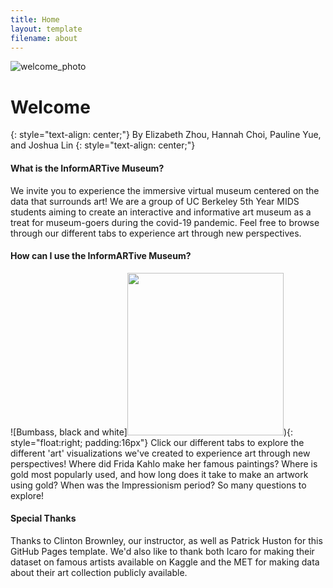 ```yaml
---
title: Home
layout: template
filename: about
--- 
```


![welcome_photo](http://res.cloudinary.com/simpleview/image/upload/v1570745187/clients/wichita-redesign/Visit_Wichita_Kansas_Wichita_Art_Museum_ab2f81d5-0500-4ccd-af3a-20835143dc89.jpg)

# Welcome
{: style="text-align: center;"}
By Elizabeth Zhou, Hannah Choi, Pauline Yue, and Joshua Lin
{: style="text-align: center;"}

#### What is the InformARTive Museum?
We invite you to experience the immersive virtual museum centered on the data that surrounds art! We are a group of UC Berkeley 5th Year MIDS students aiming to create an interactive and informative art museum as a treat for museum-goers during the covid-19 pandemic. Feel free to browse through our different tabs to experience art through new perspectives.

#### How can I use the InformARTive Museum?
![Bumbass, black and white]<img src = "https://upload.wikimedia.org/wikipedia/commons/thumb/3/32/Bumbass%2C_black_and_white%2C_Metropolitan_Museum_of_Art.jpg/640px-Bumbass%2C_black_and_white%2C_Metropolitan_Museum_of_Art.jpg" width="250" height="260">){: style="float:right; padding:16px"}
Click our different tabs to explore the different 'art' visualizations we've created to experience art through new perspectives! Where did Frida Kahlo make her famous paintings? Where is gold most popularly used, and how long does it take to make an artwork using gold? When was the Impressionism period? So many questions to explore!

#### Special Thanks
Thanks to Clinton Brownley, our instructor, as well as Patrick Huston for this GitHub Pages template. We'd also like to thank both Icaro for making their dataset on famous artists available on Kaggle and the MET for making data about their art collection publicly available.
